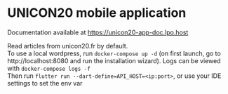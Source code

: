 # UNICON20 mobile application

Documentation available at https://unicon20-app-doc.lpo.host

Read articles from unicon20.fr by default.  
To use a local wordpress, run `docker-compose up -d` (on first launch, go to http://localhost:8080 and run the installation wizard). Logs can be viewed with `docker-compose logs -f`  
Then run `flutter run --dart-define=API_HOST=<ip:port>`, or use your IDE settings to set the env var

